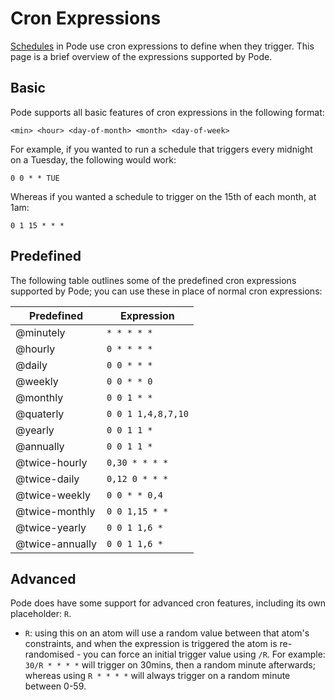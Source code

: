 # Cron Expressions

[Schedules](../../Functions/Schedule/) in Pode use cron expressions to define when they trigger. This page is a brief overview of the expressions supported by Pode.

## Basic

Pode supports all basic features of cron expressions in the following format:

```
<min> <hour> <day-of-month> <month> <day-of-week>
```

For example, if you wanted to run a schedule that triggers every midnight on a Tuesday, the following would work:

```
0 0 * * TUE
```

Whereas if you wanted a schedule to trigger on the 15th of each month, at 1am:

```
0 1 15 * * *
```

## Predefined

The following table outlines some of the predefined cron expressions supported by Pode; you can use these in place of normal cron expressions:

| Predefined | Expression |
| ---------- | ---------- |
| @minutely | `* * * * *` |
| @hourly | `0 * * * *` |
| @daily | `0 0 * * *` |
| @weekly | `0 0 * * 0` |
| @monthly | `0 0 1 * *` |
| @quaterly | `0 0 1 1,4,8,7,10` |
| @yearly | `0 0 1 1 *` |
| @annually | `0 0 1 1 *` |
| @twice-hourly | `0,30 * * * *` |
| @twice-daily | `0,12 0 * * *` |
| @twice-weekly | `0 0 * * 0,4` |
| @twice-monthly | `0 0 1,15 * *` |
| @twice-yearly | `0 0 1 1,6 *` |
| @twice-annually | `0 0 1 1,6 *` |

## Advanced

Pode does have some support for advanced cron features, including its own placeholder: `R`.

* `R`: using this on an atom will use a random value between that atom's constraints, and when the expression is triggered the atom is re-randomised - you can force an initial trigger value using `/R`. For example: `30/R * * * *` will trigger on 30mins, then a random minute afterwards; whereas using `R * * * *` will always trigger on a random minute between 0-59.
